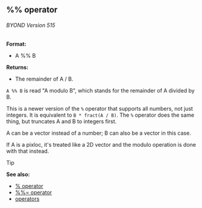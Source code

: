 ## %% operator 
###### BYOND Version 515

**Format:**
+   A %% B
<!-- -->
**Returns:**
+   The remainder of A / B.


`A %% B` is read "A modulo B", which stands for the remainder
of A divided by B. 

This is a newer version of the `%` operator
that supports all numbers, not just integers. It is equivalent to
`B * fract(A / B)`. The `%` operator does the same thing, but truncates
A and B to integers first. 

A can be a vector instead of a
number; B can also be a vector in this case. 

If A is a pixloc,
it\'s treated like a 2D vector and the modulo operation is done with
that instead.

> [!TIP] 
> **See also:**
> +   [% operator](/ref/operator/%.md) 
> +   [%%= operator](/ref/operator/%25%25=.md) 
> +   [operators](/ref/operator.md) <!-- -->